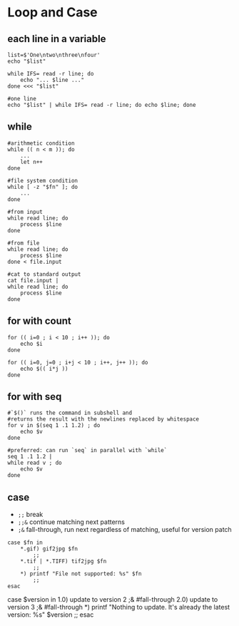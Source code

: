 # Loop and Case

## each line in a variable
```
list=$'One\ntwo\nthree\nfour'
echo "$list"

while IFS= read -r line; do
    echo "... $line ..."
done <<< "$list"

#one line
echo "$list" | while IFS= read -r line; do echo $line; done
```

## while
```
#arithmetic condition
while (( n < m )); do
    ...
    let n++
done

#file system condition
while [ -z "$fn" ]; do
    ...
done

#from input
while read line; do
    process $line
done

#from file
while read line; do
    process $line
done < file.input

#cat to standard output
cat file.input |
while read line; do
    process $line
done
```

## for with count
```
for (( i=0 ; i < 10 ; i++ )); do
    echo $i
done

for (( i=0, j=0 ; i+j < 10 ; i++, j++ )); do
    echo $(( i*j ))
done
```

## for with seq
```
#`$()` runs the command in subshell and
#returns the result with the newlines replaced by whitespace
for v in $(seq 1 .1 1.2) ; do
    echo $v
done

#preferred: can run `seq` in parallel with `while`
seq 1 .1 1.2 |
while read v ; do
    echo $v
done
```

## case
- `;;`  break
- `;;&` continue matching next patterns
- `;&`  fall-through, run next regardless of matching, useful for version patch
```
case $fn in
    *.gif) gif2jpg $fn
        ;;
    *.tif | *.TIFF) tif2jpg $fn
        ;;
    *) printf "File not supported: %s" $fn
        ;;
esac
```

case $version in
    1.0) update to version 2
        ;&  #fall-through
    2.0) update to version 3
        ;&  #fall-through
    *) printf "Nothing to update. It's already the latest version: %s" $version
        ;;
esac
